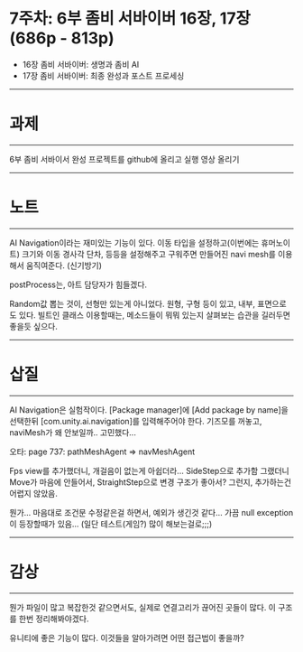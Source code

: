 # 7주차: 6부 좀비 서바이버 16장, 17장 (686p - 813p)

- 16장 좀비 서바이버: 생명과 좀비 AI
- 17장 좀비 서바이버: 최종 완성과 포스트 프로세싱

---
# 과제
---
6부 좀비 서바이서 완성 프로젝트를 github에 올리고 실행 영상 올리기


---
# 노트
---
AI Navigation이라는 재미있는 기능이 있다.
이동 타입을 설정하고(이번에는 휴머노이트) 크기와 이동 경사각 단차, 등등을 설정해주고 구워주면 만들어진 navi mesh를 이용해서 움직여준다. (신기방기)

postProcess는, 아트 담당자가 힘들겠다.

Random값 뽑는 것이, 선형만 있는게 아니었다. 원형, 구형 등이 있고, 내부, 표면으로도 있다.
빌트인 클래스 이용할때는, 메소드들이 뭐뭐 있는지 살펴보는 습관을 길러두면 좋을듯 싶으다.


---
# 삽질
---
AI Navigation은 실험작이다. [Package manager]에 [Add package by name]을 선택한뒤 [com.unity.ai.navigation]를 입력해주어야 한다.
기즈모를 꺼놓고, naviMesh가 왜 안보일까.. 고민했다...

오타: page 737: pathMeshAgent => navMeshAgent

Fps view를 추가했더니, 개걸음이 없는게 아쉽더라...
SideStep으로 추가함
그랬더니 Move가 마음에 안들어서, StraightStep으로 변경
구조가 좋아서? 그런지, 추가하는건 어렵지 않았음.

뭔가... 마음대로 조건문 수정같은걸 하면서, 예외가 생긴것 같다... 가끔 null exception이 등장할때가 있음... (일단 테스트(게임?) 많이 해보는걸로;;;)

---
# 감상
---
뭔가 파일이 많고 복잡한것 같으면서도, 실제로 연결고리가 끊어진 곳들이 많다. 이 구조를 한번 정리해봐야겠다.

유니티에 좋은 기능이 많다. 이것들을 알아가려면 어떤 접근법이 좋을까?
